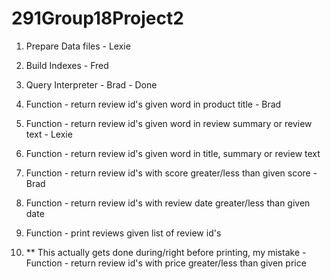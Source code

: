 # 291Group18Project2

1. Prepare Data files - Lexie
2. Build Indexes - Fred
3. Query Interpreter - Brad - Done
4. Function - return review id's given word in product title - Brad
5. Function - return review id's given word in review summary or review text - Lexie
6. Function - return review id's given word in title, summary or review text
7. Function - return review id's with score greater/less than given score - Brad
9. Function - return review id's with review date greater/less than given date
10. Function - print reviews given list of review id's

8. ** This actually gets done during/right before printing, my mistake - Function - return review id's with price greater/less than given price


